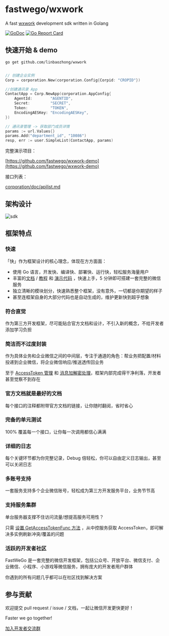 # fastwego/wxwork 

A fast [wxwork](https://work.weixin.qq.com/api/doc) development sdk written in Golang

[![GoDoc](https://pkg.go.dev/badge/github.com/linbaozhong/wxwork?status.svg)](https://pkg.go.dev/github.com/linbaozhong/wxwork?tab=doc)
[![Go Report Card](https://goreportcard.com/badge/github.com/linbaozhong/wxwork)](https://goreportcard.com/report/github.com/linbaozhong/wxwork)

## 快速开始 & demo

```shell script
go get github.com/linbaozhong/wxwork
```

```go

// 创建企业实例
Corp = corporation.New(corporation.Config{Corpid: "CROPID"})

//创建通讯录 App
ContactApp = Corp.NewApp(corporation.AppConfig{
    AgentId:        "AGENTID",
    Secret:         "SECRET",
    Token:          "TOKEN",
    EncodingAESKey: "EncodingAESKey",
})

// 通讯录管理 -> 获取部门成员详情
params := url.Values{}
params.Add("department_id", "10086")
resp, err := user.SimpleList(ContactApp, params)
```

完整演示项目：

[https://github.com/fastwego/wxwork-demo](https://github.com/fastwego/wxwork-demo)

接口列表：

[corporation/doc/apilist.md](corporation/doc/apilist.md)	

## 架构设计

![sdk](corporation/doc/img/sdk.jpg)

## 框架特点

### 快速

「快」作为框架设计的核心理念，体现在方方面面：

- 使用 Go 语言，开发快、编译快、部署快、运行快，轻松服务海量用户
- 丰富的[文档](https://pkg.go.dev/github.com/linbaozhong/wxwork) / [教程](corporation/doc/SUMMARY.md) 和 [演示代码](https://github.com/linbaozhong/wxwork-demo) ，快速上手，5 分钟即可搭建一套完整的微信服务
- 独立清晰的模块划分，快速熟悉整个框架，没有意外，一切都是你期望的样子
- 甚至连框架自身的大部分代码也是自动生成的，维护更新快到超乎想象

### 符合直觉

作为第三方开发框架，尽可能贴合官方文档和设计，不引入新的概念，不给开发者添加学习负担

### 简洁而不过度封装

作为具体业务和企业微信之间的中间层，专注于通道的角色：帮业务把配置/材料投递到企业微信，将企业微信响应/推送透传回业务

至于 [AccessToken 管理](corporation/doc/access_token.md) 和 [消息加解密处理](corporation/doc/message.md)，框架内部完成得干净利落，开发者甚至觉察不到存在

### 官方文档就是最好的文档

每个接口的注释都附带官方文档的链接，让你随时翻阅，省时省心

### 完备的单元测试

100% 覆盖每一个接口，让你每一次调用都信心满满

### 详细的日志

每个关键环节都为你完整记录，Debug 倍轻松，你可以自由定义日志输出，甚至可以关闭日志

### 多账号支持

一套服务支持多个企业微信账号，轻松成为第三方开发服务平台，业务节节高

### 支持服务集群

单台服务器支撑不住访问流量/想提高服务可用性？

只需 [设置 GetAccessTokenFunc 方法](https://pkg.go.dev/github.com/linbaozhong/wxwork/corporation?tab=doc#App.SetGetAccessTokenHandler) ，从中控服务获取 AccessToken，即可解决多实例刷新冲突/覆盖的问题

### 活跃的开发者社区

FastWeGo 是一套完整的微信开发框架，包括公众号、开放平台、微信支付、企业微信、小程序、小游戏等微信服务，拥有庞大的开发者用户群体

你遇到的所有问题几乎都可以在社区找到解决方案

## 参与贡献

欢迎提交 pull request / issue / 文档，一起让微信开发更快更好！

Faster we go together!

[加入开发者交流群](https://github.com/fastwego/fastwego.dev#%E5%BC%80%E5%8F%91%E8%80%85%E4%BA%A4%E6%B5%81%E7%BE%A4)
